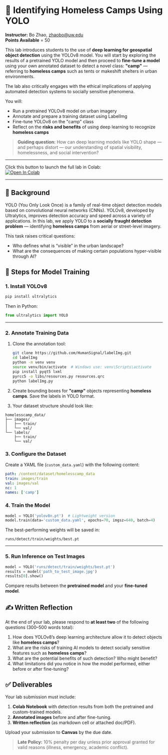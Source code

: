 # 🧪 Identifying Homeless Camps Using YOLO

**Instructor:** Bo Zhao, [zhaobo@uw.edu](mailto:zhaobo@uw.edu)  
**Points Available** = 50

This lab introduces students to the use of **deep learning for geospatial object detection** using the YOLOv8 model. You will start by exploring the results of a pretrained YOLO model and then proceed to **fine-tune a model** using your own annotated dataset to detect a novel class: **"camp"** — referring to **homeless camps** such as tents or makeshift shelters in urban environments.

The lab also critically engages with the ethical implications of applying automated detection systems to socially sensitive phenomena.

You will:

- Run a pretrained YOLOv8 model on urban imagery
- Annotate and prepare a training dataset using LabelImg
- Fine-tune YOLOv8 on the "camp" class
- Reflect on the **risks and benefits** of using deep learning to recognize **homeless camps**

> **Guiding question:** How can deep learning models like YOLO shape — and perhaps distort — our understanding of spatial visibility, homelessness, and social intervention?

---

Click this button to launch the full lab in Colab:  
[![Open In Colab](https://colab.research.google.com/assets/colab-badge.svg)](https://colab.research.google.com/drive/1E2WRix3C_BtaJYuaWitYtG4aqP9jra5P?usp=sharing)

---

## 🧠 Background

YOLO (You Only Look Once) is a family of real-time object detection models based on convolutional neural networks (CNNs). YOLOv8, developed by Ultralytics, improves detection accuracy and speed across a variety of applications. In this lab, we apply YOLO to a **socially fraught detection problem** — identifying **homeless camps** from aerial or street-level imagery.

This task raises critical questions:  
- Who defines what is “visible” in the urban landscape?  
- What are the consequences of making certain populations hyper-visible through AI?


## 🧰 Steps for Model Training

### 1. Install YOLOv8

```bash
pip install ultralytics
```

Then in Python:

```python
from ultralytics import YOLO
```

---

### 2. Annotate Training Data

1. Clone the annotation tool:
   ```bash
   git clone https://github.com/HumanSignal/labelImg.git
   cd labelImg
   python -m venv venv
   source venv/bin/activate  # Windows use: venv\Scripts\activate
   pip install pyqt5 lxml
   pyrcc5 -o libs/resources.py resources.qrc
   python labelImg.py
   ```

2. Create bounding boxes for **"camp"** objects representing **homeless camps**. Save the labels in YOLO format.

3. Your dataset structure should look like:

```
homelesscamp_data/
├── images/
│   ├── train/
│   └── val/
└── labels/
    ├── train/
    └── val/
```


### 3. Configure the Dataset

Create a YAML file (`custom_data.yaml`) with the following content:

```yaml
path: /content/dataset/homelesscamp_data
train: images/train
val: images/val
nc: 1
names: ['camp']
```


### 4. Train the Model

```python
model = YOLO('yolov8n.pt')  # Lightweight version
model.train(data='custom_data.yaml', epochs=70, imgsz=640, batch=4)
```

The best-performing weights will be saved in:

```
runs/detect/train/weights/best.pt
```

---

### 5. Run Inference on Test Images

```python
model = YOLO('runs/detect/train/weights/best.pt')
results = model('path_to_test_image.jpg')
results[0].show()
```

Compare results between the **pretrained model** and your **fine-tuned model**.


## ✍️ Written Reflection

At the end of your lab, please respond to **at least two** of the following questions (300–500 words total):

1. How does YOLOv8’s deep learning architecture allow it to detect objects like **homeless camps**?  
2. What are the risks of training AI models to detect socially sensitive features such as **homeless camps**?  
3. What are the potential benefits of such detection? Who might benefit?  
4. What limitations did you notice in how the model performed, either before or after fine-tuning?


## ✅ Deliverables

Your lab submission must include:

1. **Colab Notebook** with detection results from both the pretrained and custom-trained models.
2. **Annotated images** before and after fine-tuning.
3. **Written reflection** (as markdown cell or attached doc/PDF).

Upload your submission to **Canvas** by the due date.

> **Late Policy:** 10% penalty per day unless prior approval granted for valid reasons (illness, emergency, academic conflict).

